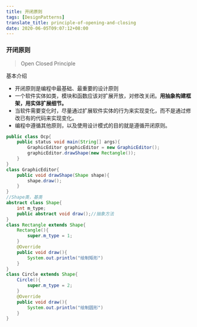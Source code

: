 ```yaml
---
title: 开闭原则
tags: [DesignPatterns]
translate_title: principle-of-opening-and-closing
date: 2020-06-05T09:07:12+08:00
---
```


### 开闭原则

> Open Closed Principle

基本介绍

<!--more-->

- 开闭原则是编程中最基础、最重要的设计原则
- 一个软件实体如类，模块和函数应该对扩展开放，对修改关闭。**用抽象构建框架，用实体扩展细节。**
- 当软件需要变化时，尽量通过扩展软件实体的行为来实现变化，而不是通过修改已有的代码来实现变化。
- 编程中遵循其他原则，以及使用设计模式的目的就是遵循开闭原则。

```java
public class Ocp{
    public status void main(String[] args){
        GraphicEditor graphicEditor = new GraphicEditor();
        graphicEditor.drawShape(new Rectangle());
    }
}
class GraphicEditor{
    public void drawShape(Shape shape){
        shape.draw();
    }
}
//Shape类，基类
abstract class Shape{
    int m_type;
    public abstract void draw();//抽象方法
}
class Rectangle extends Shape{
    Rectangle(){
        super.m_type = 1;
    }
    @Override
    public void draw(){
        System.out.println("绘制矩形")
    }
}
class Circle extends Shape{
    Circle(){
        super.m_type = 2;
    }
    @Override
    public void draw(){
        System.out.println("绘制圆形")
    }
}
```


